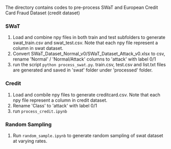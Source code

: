 The directory contains codes to pre-process SWaT and European Credit Card Fraud Dataset (credit dataset)

### SWaT
1. Load and combine npy files in both train and test subfolders to generate swat_train.csv and swat_test.csv. Note that each npy file represent a column in swat dataset.
2. Convert SWaT_Dataset_Normal_v0/SWaT_Dataset_Attack_v0.xlsx to csv, rename 'Normal' / 'Normal/Attack' columns to 'attack' with label 0/1
3. run the script `python process_swat.py`. train.csv, test.csv and list.txt files are generated and saved in 'swat' folder under 'processed' folder.

### Credit
1. Load and combile npy files to generate creditcard.csv. Note that each npy file represent a column in credit dataset.
2. Rename 'Class' to 'attack' with label 0/1
2. run `process_credit.ipynb`

### Random Sampling
1. Run `random_sample.ipynb` to generate random sampling of swat dataset at varying rates.
